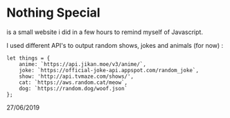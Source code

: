 # Nothing Special
is a small website i did in a few hours to remind myself of Javascript.

I used different API's to output random shows, jokes and animals (for now) :

```
let things = {
    anime: `https://api.jikan.moe/v3/anime/`,
    joke: `https://official-joke-api.appspot.com/random_joke`,
    show: 'http://api.tvmaze.com/shows/',
    cat: `https://aws.random.cat/meow`,
    dog: `https://random.dog/woof.json`
};
```
27/06/2019
